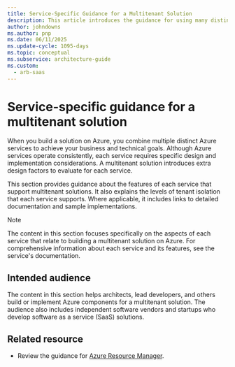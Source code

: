 ```yaml
---
title: Service-Specific Guidance for a Multitenant Solution
description: This article introduces the guidance for using many distinct Azure services in a multitenant solution to achieve business and technical goals.
author: johndowns
ms.author: pnp
ms.date: 06/11/2025
ms.update-cycle: 1095-days
ms.topic: conceptual
ms.subservice: architecture-guide
ms.custom:
  - arb-saas
---
```


# Service-specific guidance for a multitenant solution

When you build a solution on Azure, you combine multiple distinct Azure services to achieve your business and technical goals. Although Azure services operate consistently, each service requires specific design and implementation considerations. A multitenant solution introduces extra design factors to evaluate for each service.

This section provides guidance about the features of each service that support multitenant solutions. It also explains the levels of tenant isolation that each service supports. Where applicable, it includes links to detailed documentation and sample implementations.

> [!NOTE]
> The content in this section focuses specifically on the aspects of each service that relate to building a multitenant solution on Azure. For comprehensive information about each service and its features, see the service's documentation.

## Intended audience

The content in this section helps architects, lead developers, and others build or implement Azure components for a multitenant solution. The audience also includes independent software vendors and startups who develop software as a service (SaaS) solutions.

## Related resource

- Review the guidance for [Azure Resource Manager](resource-manager.md).
